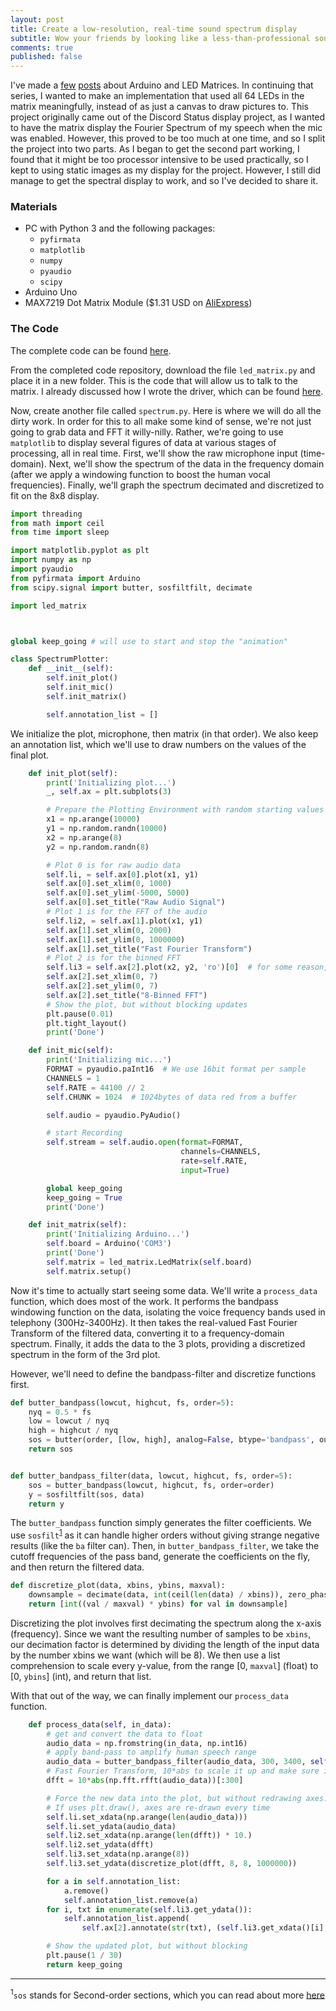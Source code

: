 ```yaml
---
layout: post
title: Create a low-resolution, real-time sound spectrum display
subtitle: Wow your friends by looking like a less-than-professional sound engineer
comments: true
published: false
---
```


I've made a [few](http://samclane.github.io/Python-Arduino-PyFirmata/) [posts](http://samclane.github.io/Arduino-Discord-Matrix/)
about Arduino and LED Matrices. In continuing that series, I wanted to make an implementation that used all 64 LEDs in
the matrix meaningfully, instead of as just a canvas to draw pictures to. This project originally came out of the Discord
Status display project, as I wanted to have the matrix display the Fourier Spectrum of my speech when the mic was enabled.
However, this proved to be too much at one time, and so I split the project into two parts. As I began to get the second
part working, I found that it might be too processor intensive to be used practically, so I kept to using static images
as my display for the project. However, I still did manage to get the spectral display to work, and so I've decided to
share it.

### Materials

* PC with Python 3 and the following packages:
  * `pyfirmata`
  * `matplotlib`
  * `numpy`
  * `pyaudio`
  * `scipy`
* Arduino Uno
* MAX7219 Dot Matrix Module ($1.31 USD on [AliExpress](https://www.aliexpress.com/item/MAX7219-Dot-led-matrix-module-MCU-control-LED-Display-module-for-Arduino/1875557666.html?spm=2114.search0104.3.135.78e9775aNry0Zj&ws_ab_test=searchweb0_0,searchweb201602_3_10152_10151_10065_10344_10130_10068_10324_10547_10342_10325_10546_10343_10340_10548_10341_10545_10696_10084_10083_10618_10307_10059_100031_524_10103_10624_10623_10622_10621_10620,searchweb201603_6,ppcSwitch_5&algo_expid=b4f623f2-b836-4fee-90bc-d80337113144-22&algo_pvid=b4f623f2-b836-4fee-90bc-d80337113144&transAbTest=ae803_2&priceBeautifyAB=0))

### The Code

The complete code can be found [here](https://github.com/samclane/SoundDisplay).

From the completed code repository, download the file `led_matrix.py` and place it in a new folder. This is the code that will allow us to talk to the
matrix. I already discussed how I wrote the driver, which can be found [here](http://samclane.github.io/Python-Arduino-PyFirmata/).

Now, create another file called `spectrum.py`. Here is where we will do all the dirty work. In order for this to all make
some kind of sense, we're not just going to grab data and FFT it willy-nilly. Rather, we're going to use `matplotlib` to
display several figures of data at various stages of processing, all in real time. First, we'll show the raw microphone
input (time-domain). Next, we'll show the spectrum of the data in the frequency domain (after we apply a windowing function
to boost the human vocal frequencies). Finally, we'll graph the spectrum decimated and discretized to fit on the 8x8
display.

```python
import threading
from math import ceil
from time import sleep

import matplotlib.pyplot as plt
import numpy as np
import pyaudio
from pyfirmata import Arduino
from scipy.signal import butter, sosfiltfilt, decimate

import led_matrix



global keep_going # will use to start and stop the "animation"

class SpectrumPlotter:
    def __init__(self):
        self.init_plot()
        self.init_mic()
        self.init_matrix()

        self.annotation_list = []
```

We initialize the plot, microphone, then matrix (in that order). We also keep an annotation list, which we'll use to draw
numbers on the values of the final plot.

```python
    def init_plot(self):
        print('Initializing plot...')
        _, self.ax = plt.subplots(3)

        # Prepare the Plotting Environment with random starting values
        x1 = np.arange(10000)
        y1 = np.random.randn(10000)
        x2 = np.arange(8)
        y2 = np.random.randn(8)

        # Plot 0 is for raw audio data
        self.li, = self.ax[0].plot(x1, y1)
        self.ax[0].set_xlim(0, 1000)
        self.ax[0].set_ylim(-5000, 5000)
        self.ax[0].set_title("Raw Audio Signal")
        # Plot 1 is for the FFT of the audio
        self.li2, = self.ax[1].plot(x1, y1)
        self.ax[1].set_xlim(0, 2000)
        self.ax[1].set_ylim(0, 1000000)
        self.ax[1].set_title("Fast Fourier Transform")
        # Plot 2 is for the binned FFT
        self.li3 = self.ax[2].plot(x2, y2, 'ro')[0]  # for some reason, returned as a list of 1
        self.ax[2].set_xlim(0, 7)
        self.ax[2].set_ylim(0, 7)
        self.ax[2].set_title("8-Binned FFT")
        # Show the plot, but without blocking updates
        plt.pause(0.01)
        plt.tight_layout()
        print('Done')

    def init_mic(self):
        print('Initializing mic...')
        FORMAT = pyaudio.paInt16  # We use 16bit format per sample
        CHANNELS = 1
        self.RATE = 44100 // 2
        self.CHUNK = 1024  # 1024bytes of data red from a buffer

        self.audio = pyaudio.PyAudio()

        # start Recording
        self.stream = self.audio.open(format=FORMAT,
                                      channels=CHANNELS,
                                      rate=self.RATE,
                                      input=True)

        global keep_going
        keep_going = True
        print('Done')

    def init_matrix(self):
        print('Initializing Arduino...')
        self.board = Arduino('COM3')
        print('Done')
        self.matrix = led_matrix.LedMatrix(self.board)
        self.matrix.setup()
```

Now it's time to actually start seeing some data. We'll write a `process_data` function, which does most of the work.
It performs the bandpass windowing function on the data, isolating the voice frequency bands used in telephony (300Hz-3400Hz).
It then takes the real-valued Fast Fourier Transform of the filtered data, converting it to a frequency-domain spectrum.
Finally, it adds the data to the 3 plots, providing a discretized spectrum in the form of the 3rd plot.

However, we'll need to define the  bandpass-filter and discretize functions first.

```python
def butter_bandpass(lowcut, highcut, fs, order=5):
    nyq = 0.5 * fs
    low = lowcut / nyq
    high = highcut / nyq
    sos = butter(order, [low, high], analog=False, btype='bandpass', output='sos')
    return sos


def butter_bandpass_filter(data, lowcut, highcut, fs, order=5):
    sos = butter_bandpass(lowcut, highcut, fs, order=order)
    y = sosfiltfilt(sos, data)
    return y
```

The `butter_bandpass` function simply generates the filter coefficients. We use `sosfilt`<sup><a href="#1">1</a></sup> as
it can handle higher orders without giving strange negative results (like the `ba` filter can). Then, in `butter_bandpass_filter`,
we take the cutoff frequencies of the pass band, generate the coefficients on the fly, and then return the filtered data.

```python
def discretize_plot(data, xbins, ybins, maxval):
    downsample = decimate(data, int(ceil(len(data) / xbins)), zero_phase=True)
    return [int((val / maxval) * ybins) for val in downsample]
```

Discretizing the plot involves first decimating the spectrum along the x-axis (frequency). Since we want the resulting
number of samples to be `xbins`, our decimation factor is determined by dividing the length of the input data by the number
xbins we want (which will be 8). We then use a list comprehension to scale every y-value, from the range [0, `maxval`] (float) to
[0, `ybins`] (int), and return that list.

With that out of the way, we can finally implement our `process_data` function.

```python
    def process_data(self, in_data):
        # get and convert the data to float
        audio_data = np.fromstring(in_data, np.int16)
        # apply band-pass to amplify human speech range
        audio_data = butter_bandpass_filter(audio_data, 300, 3400, self.RATE, 20)
        # Fast Fourier Transform, 10*abs to scale it up and make sure it's all positive
        dfft = 10*abs(np.fft.rfft(audio_data))[:300]

        # Force the new data into the plot, but without redrawing axes.
        # If uses plt.draw(), axes are re-drawn every time
        self.li.set_xdata(np.arange(len(audio_data)))
        self.li.set_ydata(audio_data)
        self.li2.set_xdata(np.arange(len(dfft)) * 10.)
        self.li2.set_ydata(dfft)
        self.li3.set_xdata(np.arange(8))
        self.li3.set_ydata(discretize_plot(dfft, 8, 8, 1000000))

        for a in self.annotation_list:
            a.remove()
            self.annotation_list.remove(a)
        for i, txt in enumerate(self.li3.get_ydata()):
            self.annotation_list.append(
                self.ax[2].annotate(str(txt), (self.li3.get_xdata()[i], self.li3.get_ydata()[i])))

        # Show the updated plot, but without blocking
        plt.pause(1 / 30)
        return keep_going
```

---
<sup id="1">1</sup>`sos` stands for Second-order sections, which you can read about more [here](https://en.wikipedia.org/wiki/Digital_biquad_filter)